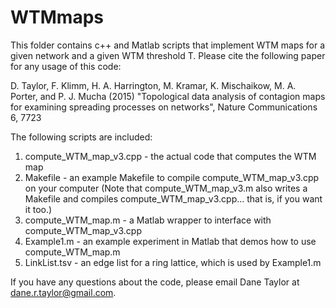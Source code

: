 # WTMmaps
This folder contains c++ and Matlab scripts that implement WTM maps for a given network and a given WTM threshold T. Please cite the following paper for any usage of this code:

D. Taylor, F. Klimm, H. A. Harrington, M. Kramar, K. Mischaikow, M. A. Porter, and P. J. Mucha (2015) "Topological data analysis of contagion maps for examining spreading processes on networks", Nature Communications 6, 7723 


The following scripts are included:

1. compute_WTM_map_v3.cpp - the actual code that computes the WTM map
2. Makefile - an example Makefile to compile compute_WTM_map_v3.cpp on your computer (Note that compute_WTM_map_v3.m also writes a Makefile and compiles compute_WTM_map_v3.cpp... that is, if you want it too.)
3. compute_WTM_map.m - a Matlab wrapper to interface with compute_WTM_map_v3.cpp
4. Example1.m - an example experiment in Matlab that demos how to use compute_WTM_map.m
5. LinkList.tsv  - an edge list for a ring lattice, which is used by Example1.m

If you have any questions about the code, please email Dane Taylor at dane.r.taylor@gmail.com.
